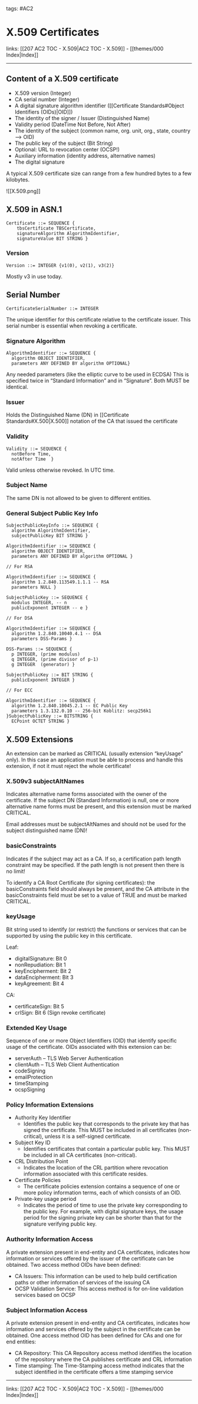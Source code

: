 tags: #AC2

# X.509 Certificates

links:  [[207 AC2 TOC - X.509|AC2 TOC - X.509]] - [[themes/000 Index|Index]]

---

## Content of a X.509 certificate

* X.509 version (Integer)
* CA serial number (Integer)
* A digital signature algorithm identifier ([[Certificate Standards#Object Identifiers (OIDs)|OID]])
* The identity of the signer / Issuer (Distinguished Name)
* Validity period (DateTime Not Before, Not After)
* The identity of the subject (common name, org. unit, org., state, country --> OID)
* The public key of the subject (Bit String)
* Optional: URL to revocation center (OCSP!)
* Auxiliary information (identity address, alternative names)
* The digital signature

A typical X.509 certificate size can range from a few hundred bytes to a few kilobytes.

![[X.509.png]]

## X.509 in ASN.1

```
Certificate ::= SEQUENCE {
	tbsCertificate TBSCertificate,
	signatureAlgorithm AlgorithmIdentifier,
	signatureValue BIT STRING }
```

### Version

`Version ::= INTEGER {v1(0), v2(1), v3(2)}`

Mostly v3 in use today.

## Serial Number

`CertificateSerialNumber ::= INTEGER`

The unique identifier for this certificate relative to the certificate issuer. This serial number is essential when revoking a certificate.

### Signature Algorithm

```
AlgorithmIdentifier ::= SEQUENCE {
  algorithm OBJECT IDENTIFIER,
  parameters ANY DEFINED BY algorithm OPTIONAL}
```

Any needed parameters (like the elliptic curve to be used in ECDSA)
This is specified twice in “Standard Information” and in “Signature”. Both MUST be identical.

### Issuer

Holds the Distinguished Name (DN) in [[Certificate Standards#X.500|X.500]] notation of the CA that issued the certificate

### Validity

```
Validity ::= SEQUENCE {
  notBefore Time,
  notAfter Time  }
```

Valid unless otherwise revoked. In UTC time.

### Subject Name

The same DN is not allowed to be given to different entities.

### General Subject Public Key Info

```
SubjectPublicKeyInfo ::= SEQUENCE {
  algorithm AlgorithmIdentifier,
  subjectPublicKey BIT STRING }

AlgorithmIdentifier ::= SEQUENCE {
  algorithm OBJECT IDENTIFIER,
  parameters ANY DEFINED BY algorithm OPTIONAL }

// For RSA

AlgorithmIdentifier ::= SEQUENCE {
  algorithm 1.2.840.113549.1.1.1 -- RSA
  parameters NULL }
  
SubjectPublicKey ::= SEQUENCE {
  modulus INTEGER, -- n
  publicExponent INTEGER -- e }

// For DSA

AlgorithmIdentifier ::= SEQUENCE {
  algorithm 1.2.840.10040.4.1 -- DSA
  parameters DSS-Params }
  
DSS-Params ::= SEQUENCE {
  p INTEGER, (prime modulus)
  q INTEGER, (prime divisor of p-1)
  g INTEGER  (generator) }

SubjectPublicKey ::= BIT STRING {
  publicExponent INTEGER }

// For ECC

AlgorithmIdentifier ::= SEQUENCE {
  algorithm 1.2.840.10045.2.1 -- EC Public Key
  parameters 1.3.132.0.10 -- 256-bit Koblitz: secp256k1 }SubjectPublicKey ::= BITSTRING {
  ECPoint OCTET STRING }
```

## X.509 Extensions

An extension can be marked as CRITICAL (usually extension “keyUsage” only). In this case an application must be able to process and handle this extension, if not it must reject the whole certificate!


### X.509v3 subjectAltNames

Indicates alternative name forms associated with the owner of the certificate. If the subject DN (Standard Information) is null, one or more alternative name forms must be present, and this extension must be marked CRITICAL.

Email addresses must be subjectAltNames and should not be used for the subject distinguished name (DN)!

### basicConstraints

Indicates if the subject may act as a CA. If so, a certification path length constraint may be specified. If the path length is not present then there is no limit!

To identify a CA Root Certificate (for signing certificates): the basicConstraints field should always be present, and the CA attribute in the basicConstraints field must be set to a value of TRUE and must be marked CRITICAL.

### keyUsage

Bit string used to identify (or restrict) the functions or services that can be supported by using the public key in this certificate.

Leaf:

- digitalSignature: Bit 0  
- nonRepudiation: Bit 1 
- keyEncipherment: Bit 2 
- dataEncipherment: Bit 3 
- keyAgreement: Bit 4

CA:

* certificateSign: Bit 5 
* crlSign: Bit 6 (Sign revoke certificate)

### Extended Key Usage

Sequence of one or more Object Identifiers (OID) that identify specific usage of the certificate. OIDs associated with this extension can be:

* serverAuth – TLS Web Server Authentication 
* clientAuth – TLS Web Client Authentication 
* codeSigning
* emailProtection 
* timeStamping
* ocspSigning

### Policy Information Extensions

* Authority Key Identifier
	* Identifies the public key that corresponds to the private key that has signed the certificate. This MUST be included in all certificates (non-critical), unless it is a self-signed certificate.
* Subject Key ID
	* Identifies certificates that contain a particular public key. This MUST be included in all CA certificates (non-critical).
* CRL Distribution Point
	* Indicates the location of the CRL partition where revocation information associated with this certificate resides.
* Certificate Policies
	* The certificate policies extension contains a sequence of one or more policy information terms, each of which consists of an OID.
* Private-key usage period
	* Indicates the period of time to use the private key corresponding to the public key. For example, with digital signature keys, the usage period for the signing private key can be shorter than that for the signature verifying public key.

### Authority Information Access

A private extension present in end-entity and CA certificates, indicates how information or services offered by the issuer of the certificate can be obtained. Two access method OIDs have been defined:

- CA Issuers: This information can be used to help build certification paths or other information of services of the issuing CA
- OCSP Validation Service: This access method is for on-line validation services based on OCSP

### Subject Information Access

A private extension present in end-entity and CA certificates, indicates how information and services offered by the subject in the certificate can be obtained. One access method OID has been defined for CAs and one for end entities:

- CA Repository: This CA Repository access method identifies the location of the repository where the CA publishes certificate and CRL information
- Time stamping: The Time-Stamping access method indicates that the subject identified in the certificate offers a time stamping service

---

links:  [[207 AC2 TOC - X.509|AC2 TOC - X.509]] - [[themes/000 Index|Index]]